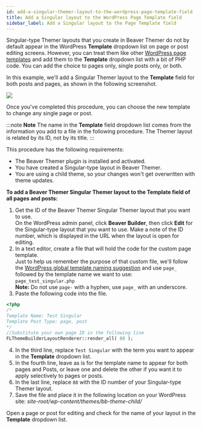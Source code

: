 ```yaml
---
id: add-a-singular-themer-layout-to-the-wordpress-page-template-field
title: Add a Singular layout to the WordPress Page Template field
sidebar_label: Add a Singular layout to the Page Template field
---
```


Singular-type Themer layouts that you create in Beaver Themer do not by default appear in the WordPress **Template** dropdown list on page or post editing screens. However, you can treat them like other [WordPress page templates](https://developer.wordpress.org/themes/template-files-section/page-template-files/) and add them to the **Template** dropdown list with a bit of PHP code. You can add the choice to pages only, single posts only, or both.

In this example, we'll add a Singular Themer layout to the **Template** field for both posts and pages, as shown in the following screenshot.

![](/img/add-a-singular-themer-layout-to-the-wordpress-page-template-field-8fd299ae.png)

Once you've completed this procedure, you can choose the new template to change any single page or post.

:::note **Note**
The name in the **Template** field dropdown list comes from the information you add to a file in the following procedure. The Themer layout is related by its ID, not by its title.
:::

This procedure has the following requirements:

  * The Beaver Themer plugin is installed and activated.
  * You have created a Singular-type layout in Beaver Themer.
  * You are using a child theme, so your changes won't get overwritten with theme updates.

**To add a Beaver Themer Singular Themer layout to the Template field of all pages and posts:**

  1. Get the ID of the Beaver Themer Singular Themer layout that you want to use.  
  On the WordPress admin panel, click **Beaver Builder**, then click **Edit** for the Singular-type layout that you want to use. Make a note of the ID number, which is displayed in the URL when the layout is open for editing.
  2. In a text editor, create a file that will hold the code for the custom page template.  
  Just to help us remember the purpose of that custom file, we'll follow the [WordPress global template naming suggestion](https://developer.wordpress.org/themes/template-files-section/page-template-files/#creating-custom-page-templates-for-global-use) and use `page_` followed by the template name we want to use:  
  `page_test_singular.php`  
  **Note:** Do not use `page-` with a hyphen, use `page_` with an underscore.
  3. Paste the following code into the file.  
  ```php
  <?php
  /*
  Template Name: Test Singular
  Template Post Type: page, post
  */
  //Substitute your own page ID in the following line
  FLThemeBuilderLayoutRenderer::render_all( 88 );
  ```
  4. In the third line, replace `Test Singular` with the term you want to appear in the **Template** dropdown list.
  5. In the fourth line, leave as is for the template name to appear for both pages and Posts, or leave one and delete the other if you want it to apply selectively to pages or posts.
  6. In the last line, replace `88` with the ID number of your Singular-type Themer layout.
  7. Save the file and place it in the following location on your WordPress site:
  *site-root/wp-content/themes/bb-theme-child/*

Open a page or post for editing and check for the name of your layout in the **Template** dropdown list.
